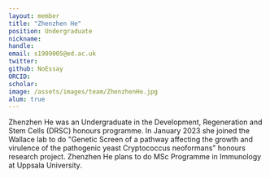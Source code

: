 ```yaml
---
layout: member
title: "Zhenzhen He"
position: Undergraduate
nickname:
handle: 
email: s1909005@ed.ac.uk
twitter: 
github: NoEssay
ORCID: 
scholar: 
image: /assets/images/team/ZhenzhenHe.jpg
alum: true
---
```


Zhenzhen He was an Undergraduate in the Development, Regeneration and Stem Cells (DRSC) honours programme.
In January 2023 she joined the Wallace lab to do "Genetic Screen of a pathway affecting the growth and virulence of the pathogenic yeast Cryptococcus neoformans" honours research project.
Zhenzhen He plans to do MSc Programme in Immunology at Uppsala University.
